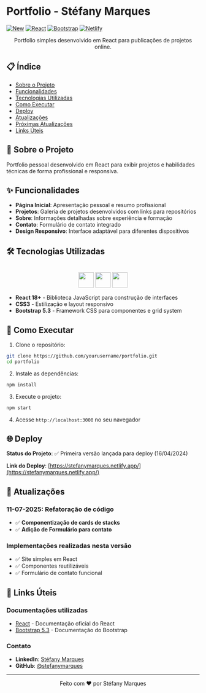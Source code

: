 # Portfolio - Stéfany Marques

[![New](https://img.shields.io/badge/New-11--07--2025-brightgreen)](https://github.com/yourusername/portfolio)
[![React](https://img.shields.io/badge/React-18.0+-blue.svg)](https://reactjs.org/)
[![Bootstrap](https://img.shields.io/badge/Bootstrap-5.3-purple.svg)](https://getbootstrap.com/)
[![Netlify](https://img.shields.io/badge/Deploy-Netlify-00C7B7.svg)](https://stefanymarques.netlify.app/)

<div align="center">
Portfolio simples desenvolvido em React para publicações de projetos online.     
</div>

## 📋 Índice

- [Sobre o Projeto](#sobre-o-projeto)
- [Funcionalidades](#funcionalidades)
- [Tecnologias Utilizadas](#tecnologias-utilizadas)
- [Como Executar](#como-executar)
- [Deploy](#deploy)
- [Atualizações](#atualizações)
- [Próximas Atualizações](#próximas-atualizações)
- [Links Úteis](#links-úteis)

## 🚀 Sobre o Projeto

Portfolio pessoal desenvolvido em React para exibir projetos e habilidades técnicas de forma profissional e responsiva.

## ✨ Funcionalidades

- **Página Inicial**: Apresentação pessoal e resumo profissional
- **Projetos**: Galeria de projetos desenvolvidos com links para repositórios
- **Sobre**: Informações detalhadas sobre experiência e formação
- **Contato**: Formulário de contato integrado
- **Design Responsivo**: Interface adaptável para diferentes dispositivos

## 🛠️ Tecnologias Utilizadas

<div style="display: inline_block" align="center"><br>
<img src="https://cdn.jsdelivr.net/gh/devicons/devicon/icons/react/react-original.svg" width="40" height="40"/>
<img src="https://cdn.jsdelivr.net/gh/devicons/devicon/icons/css3/css3-plain.svg" width="40" height="40"/>
<img src="https://upload.wikimedia.org/wikipedia/commons/thumb/b/b2/Bootstrap_logo.svg/512px-Bootstrap_logo.svg.png" width="40" height="40" />
</div>

- **React 18+** - Biblioteca JavaScript para construção de interfaces
- **CSS3** - Estilização e layout responsivo
- **Bootstrap 5.3** - Framework CSS para componentes e grid system

## 🚀 Como Executar

1. Clone o repositório:
```bash
git clone https://github.com/yourusername/portfolio.git
cd portfolio
```

2. Instale as dependências:
```bash
npm install
```

3. Execute o projeto:
```bash
npm start
```

4. Acesse `http://localhost:3000` no seu navegador

## 🌐 Deploy

**Status do Projeto**: ✅ Primeira versão lançada para deploy (16/04/2024)

**Link do Deploy**: [https://stefanymarques.netlify.app/](https://stefanymarques.netlify.app/)

## 📝 Atualizações

### 11-07-2025: Refatoração de código
- ✅ **Componentização de cards de stacks**
- ✅ **Adição de Formulário para contato**

### Implementações realizadas nesta versão
- ✅ Site simples em React
- ✅ Componentes reutilizáveis
- ✅ Formulário de contato funcional

## 🔗 Links Úteis

### Documentações utilizadas
- [React](https://react.dev/) - Documentação oficial do React
- [Bootstrap 5.3](https://getbootstrap.com/docs/5.3/getting-started/introduction/) - Documentação do Bootstrap

### Contato
- **LinkedIn**: [Stéfany Marques](https://linkedin.com/in/stefanymarques)
- **GitHub**: [@stefanymarques](https://github.com/stefanymarques)

---

<div align="center">
Feito com ❤️ por Stéfany Marques
</div>
